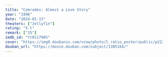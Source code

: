 ```yaml
---
title: "Comrades: Almost a Love Story"
year: "1996"
date: "2024-01-13"
theaters: ["Jellyfin"]
rating: "5-t"
remark: ["15"]
imdb_id: "tt0117905"
cover: "https://img9.doubanio.com/view/photo/l_ratio_poster/public/p2223011274.jpg"
douban_url: "https://movie.douban.com/subject/1305164/"
---
```

